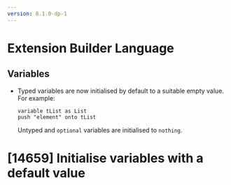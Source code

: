 ```yaml
---
version: 8.1.0-dp-1
---
```

# Extension Builder Language
## Variables

- Typed variables are now initialised by default to a suitable empty
  value.  For example:

  ```
  variable tList as List
  push "element" onto tList
  ```

  Untyped and `optional` variables are initialised to `nothing`.

# [14659] Initialise variables with a default value
